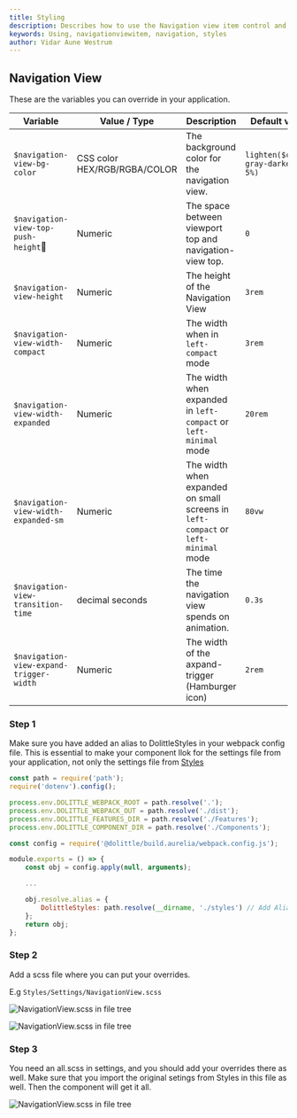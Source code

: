 ```yaml
---
title: Styling
description: Describes how to use the Navigation view item control and how to change the styles
keywords: Using, navigationviewitem, navigation, styles
author: Vidar Aune Westrum
---
```


## Navigation View
These are the variables you can override in your application.

| Variable | Value / Type | Description | Default value|
| ---- | ---- | ---- | ---- |
| `$navigation-view-bg-color` | CSS color HEX/RGB/RGBA/COLOR| The background color for the navigation view. | `lighten($color-gray-darkest, 5%)` |
| `$navigation-view-top-push-height`| Numeric | The space between viewport top and navigation-view top. | `0` |
| `$navigation-view-height` | Numeric | The height of the Navigation View | `3rem` |
| `$navigation-view-width-compact` | Numeric | The width when in `left-compact` mode | `3rem` |
| `$navigation-view-width-expanded` | Numeric | The width when expanded in `left-compact` or `left-minimal` mode | `20rem` |
| `$navigation-view-width-expanded-sm` | Numeric | The width when expanded on small screens in `left-compact` or `left-minimal` mode | `80vw` |
| `$navigation-view-transition-time` | decimal seconds | The time the navigation view spends on animation. | `0.3s` |
| `$navigation-view-expand-trigger-width` | Numeric | The width of the axpand-trigger (Hamburger icon) | `2rem` |

### Step 1
Make sure you have added an alias to DolittleStyles in your webpack config file. This is essential to make your component llok for the settings file from your application, not only the settings file from [Styles](http://localhost:1313/interaction/styles/)

```js
const path = require('path');
require('dotenv').config();

process.env.DOLITTLE_WEBPACK_ROOT = path.resolve('.');
process.env.DOLITTLE_WEBPACK_OUT = path.resolve('./dist');
process.env.DOLITTLE_FEATURES_DIR = path.resolve('./Features');
process.env.DOLITTLE_COMPONENT_DIR = path.resolve('./Components');

const config = require('@dolittle/build.aurelia/webpack.config.js');

module.exports = () => {
    const obj = config.apply(null, arguments);

    ...

    obj.resolve.alias = {
        DolittleStyles: path.resolve(__dirname, './styles') // Add Alias to Webconfig
    };
    return obj;
};

```

### Step 2

Add a scss file where you can put your overrides.

E.g `Styles/Settings/NavigationView.scss`

![NavigationView.scss in file tree](/interaction/aurelia/aurelia-components/controls/navigationview/component_override.png)

![NavigationView.scss in file tree](../component_override_2.png)

### Step 3

You need an all.scss in settings, and you should add your overrides there as well. Make sure that you import the original setings from Styles in this file as well. Then the component will get it all.

![NavigationView.scss in file tree](/interaction/aurelia/aurelia-components/controls/navigationview/settings_all.png)

